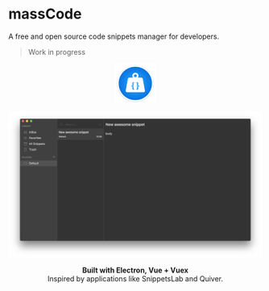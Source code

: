 # massCode

A free and open source code snippets manager for developers.

> Work in progress

<p align="center">
  <img src="./logo.png" width="80">
</p>
<p align="center">
  <img src="./preview.png">
</p>
<p align="center">
  <strong>Built with Electron, Vue + Vuex</strong>
  <br>
  Inspired by applications like SnippetsLab and Quiver.
</p>